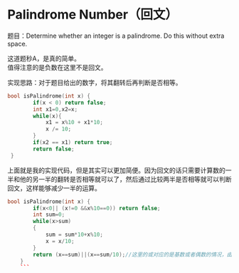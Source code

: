 # Palindrome Number（回文）
题目：Determine whether an integer is a palindrome. Do this without extra space.

这道题秒A，是真的简单。
<br>值得注意的是负数在这里不是回文。

实现思路：对于题目给出的数字，将其翻转后再判断是否相等。

```cpp
bool isPalindrome(int x) {
        if(x < 0) return false;
        int x1=0,x2=x;
        while(x){
            x1 = x%10 + x1*10;
            x /= 10;
        }
        if(x2 == x1) return true;
        return false;
 }
 ```
 
上面就是我的实现代码，但是其实可以更加简便。因为回文的话只需要计算数的一半和他的另一半的翻转是否相等就可以了，然后通过比较两半是否相等就可以判断回文，这样能够减少一半的运算。

```cpp
bool isPalindrome(int x) {
        if(x<0|| (x!=0 &&x%10==0)) return false;
        int sum=0;
        while(x>sum)
        {
            sum = sum*10+x%10;
            x = x/10;
        }
        return (x==sum)||(x==sum/10);//这里的或对应的是基数或者偶数的情况，由于是或操作，只要有一个满足即可
    }
    ```
